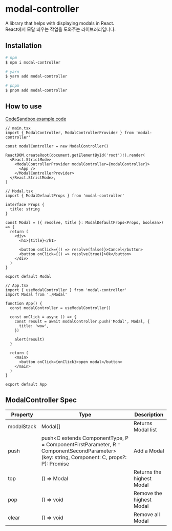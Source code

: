 # modal-controller

A library that helps with displaying modals in React.  
React에서 모달 띄우는 작업을 도와주는 라이브러리입니다.

## Installation

```bash
# npm
$ npm i modal-controller

# yarn
$ yarn add modal-controller

# pnpm
$ pnpm add modal-controller
```

## How to use

[CodeSandbox example code](https://codesandbox.io/p/devbox/introduce-modal-library-jzcdyv?layout=%257B%2522sidebarPanel%2522%253A%2522EXPLORER%2522%252C%2522rootPanelGroup%2522%253A%257B%2522direction%2522%253A%2522horizontal%2522%252C%2522contentType%2522%253A%2522UNKNOWN%2522%252C%2522type%2522%253A%2522PANEL_GROUP%2522%252C%2522id%2522%253A%2522ROOT_LAYOUT%2522%252C%2522panels%2522%253A%255B%257B%2522type%2522%253A%2522PANEL_GROUP%2522%252C%2522contentType%2522%253A%2522UNKNOWN%2522%252C%2522direction%2522%253A%2522vertical%2522%252C%2522id%2522%253A%2522clu6ikdtr00073b6ggak9a810%2522%252C%2522sizes%2522%253A%255B70%252C30%255D%252C%2522panels%2522%253A%255B%257B%2522type%2522%253A%2522PANEL_GROUP%2522%252C%2522contentType%2522%253A%2522EDITOR%2522%252C%2522direction%2522%253A%2522horizontal%2522%252C%2522id%2522%253A%2522EDITOR%2522%252C%2522panels%2522%253A%255B%257B%2522type%2522%253A%2522PANEL%2522%252C%2522contentType%2522%253A%2522EDITOR%2522%252C%2522id%2522%253A%2522clu6ikdtr00023b6g5rck09wz%2522%257D%255D%257D%252C%257B%2522type%2522%253A%2522PANEL_GROUP%2522%252C%2522contentType%2522%253A%2522SHELLS%2522%252C%2522direction%2522%253A%2522horizontal%2522%252C%2522id%2522%253A%2522SHELLS%2522%252C%2522panels%2522%253A%255B%257B%2522type%2522%253A%2522PANEL%2522%252C%2522contentType%2522%253A%2522SHELLS%2522%252C%2522id%2522%253A%2522clu6ikdtr00043b6goz89ucix%2522%257D%255D%252C%2522sizes%2522%253A%255B100%255D%257D%255D%257D%252C%257B%2522type%2522%253A%2522PANEL_GROUP%2522%252C%2522contentType%2522%253A%2522DEVTOOLS%2522%252C%2522direction%2522%253A%2522vertical%2522%252C%2522id%2522%253A%2522DEVTOOLS%2522%252C%2522panels%2522%253A%255B%257B%2522type%2522%253A%2522PANEL%2522%252C%2522contentType%2522%253A%2522DEVTOOLS%2522%252C%2522id%2522%253A%2522clu6ikdtr00063b6g34enjxvh%2522%257D%255D%252C%2522sizes%2522%253A%255B100%255D%257D%255D%252C%2522sizes%2522%253A%255B50%252C50%255D%257D%252C%2522tabbedPanels%2522%253A%257B%2522clu6ikdtr00023b6g5rck09wz%2522%253A%257B%2522id%2522%253A%2522clu6ikdtr00023b6g5rck09wz%2522%252C%2522tabs%2522%253A%255B%255D%257D%252C%2522clu6ikdtr00063b6g34enjxvh%2522%253A%257B%2522tabs%2522%253A%255B%257B%2522id%2522%253A%2522clu6ikdtr00053b6g7wmcnmzh%2522%252C%2522mode%2522%253A%2522permanent%2522%252C%2522type%2522%253A%2522TASK_PORT%2522%252C%2522taskId%2522%253A%2522dev%2522%252C%2522port%2522%253A5173%252C%2522path%2522%253A%2522%252F%2522%257D%255D%252C%2522id%2522%253A%2522clu6ikdtr00063b6g34enjxvh%2522%252C%2522activeTabId%2522%253A%2522clu6ikdtr00053b6g7wmcnmzh%2522%257D%252C%2522clu6ikdtr00043b6goz89ucix%2522%253A%257B%2522id%2522%253A%2522clu6ikdtr00043b6goz89ucix%2522%252C%2522tabs%2522%253A%255B%257B%2522id%2522%253A%2522clu6ikdtr00033b6gs4ej5hpj%2522%252C%2522mode%2522%253A%2522permanent%2522%252C%2522type%2522%253A%2522TASK_LOG%2522%252C%2522taskId%2522%253A%2522dev%2522%257D%255D%252C%2522activeTabId%2522%253A%2522clu6ikdtr00033b6gs4ej5hpj%2522%257D%257D%252C%2522showDevtools%2522%253Atrue%252C%2522showShells%2522%253Atrue%252C%2522showSidebar%2522%253Atrue%252C%2522sidebarPanelSize%2522%253A15%257D)

```tsx
// main.tsx
import { ModalController, ModalControllerProvider } from 'modal-controller'

const modalController = new ModalController()

ReactDOM.createRoot(document.getElementById('root')!).render(
  <React.StrictMode>
    <ModalControllerProvider modalController={modalController}>
      <App />
    </ModalControllerProvider>
  </React.StrictMode>,
)
```

```tsx
// Modal.tsx
import { ModalDefaultProps } from 'modal-controller'

interface Props {
  title: string
}

const Modal = ({ resolve, title }: ModalDefaultProps<Props, boolean>) => {
  return (
    <div>
      <h1>{title}</h1>

      <button onClick={() => resolve(false)}>Cancel</button>
      <button onClick={() => resolve(true)}>Ok</button>
    </div>
  )
}

export default Modal
```

```tsx
// App.tsx
import { useModalController } from 'modal-controller'
import Modal from './Modal'

function App() {
  const modalController = useModalController()

  const onClick = async () => {
    const result = await modalController.push('Modal', Modal, {
      title: 'wow',
    })

    alert(result)
  }

  return (
    <main>
      <button onClick={onClick}>open modal</button>
    </main>
  )
}

export default App
```

## ModalController Spec

| Property   | Type                                                                                                                                              | Description               |
| ---------- | ------------------------------------------------------------------------------------------------------------------------------------------------- | ------------------------- |
| modalStack | Modal[]                                                                                                                                           | Returns Modal list        |
| push       | push<C extends ComponentType, P = ComponentFirstParameter<C>, R = ComponentSecondParameter<C>> (key: string, Component: C, props?: P): Promise<R> | Add a Modal               |
| top        | () => Modal                                                                                                                                       | Returns the highest Modal |
| pop        | () => void                                                                                                                                        | Remove the highest Modal  |
| clear      | () => void                                                                                                                                        | Remove all Modal          |
